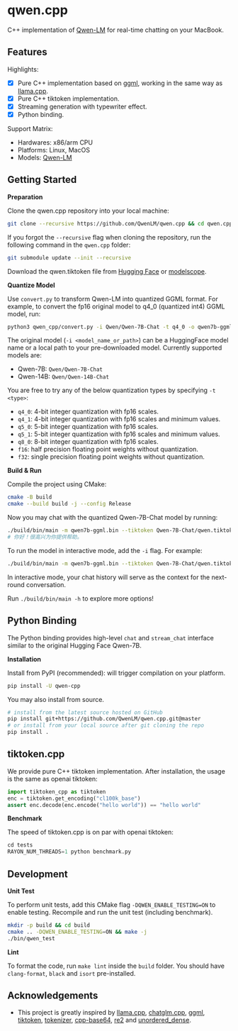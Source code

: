 # qwen.cpp

C++ implementation of [Qwen-LM](https://github.com/QwenLM/Qwen) for real-time chatting on your MacBook.

## Features

Highlights:
* [x] Pure C++ implementation based on [ggml](https://github.com/ggerganov/ggml), working in the same way as [llama.cpp](https://github.com/ggerganov/llama.cpp).
* [x] Pure C++ tiktoken implementation.
* [x] Streaming generation with typewriter effect.
* [x] Python binding.

Support Matrix:
* Hardwares: x86/arm CPU
* Platforms: Linux, MacOS
* Models: [Qwen-LM](https://github.com/QwenLM/Qwen)

## Getting Started

**Preparation**

Clone the qwen.cpp repository into your local machine:
```sh
git clone --recursive https://github.com/QwenLM/qwen.cpp && cd qwen.cpp
```

If you forgot the `--recursive` flag when cloning the repository, run the following command in the `qwen.cpp` folder:
```sh
git submodule update --init --recursive
```

Download the qwen.tiktoken file from [Hugging Face](https://huggingface.co/Qwen/Qwen-7B-Chat/blob/main/qwen.tiktoken) or [modelscope](https://modelscope.cn/models/qwen/Qwen-7B-Chat/files).

**Quantize Model**

Use `convert.py` to transform Qwen-LM into quantized GGML format. For example, to convert the fp16 original model to q4_0 (quantized int4) GGML model, run:
```sh
python3 qwen_cpp/convert.py -i Qwen/Qwen-7B-Chat -t q4_0 -o qwen7b-ggml.bin
```

The original model (`-i <model_name_or_path>`) can be a HuggingFace model name or a local path to your pre-downloaded model. Currently supported models are:
* Qwen-7B: `Qwen/Qwen-7B-Chat`
* Qwen-14B: `Qwen/Qwen-14B-Chat`

You are free to try any of the below quantization types by specifying `-t <type>`:
* `q4_0`: 4-bit integer quantization with fp16 scales.
* `q4_1`: 4-bit integer quantization with fp16 scales and minimum values.
* `q5_0`: 5-bit integer quantization with fp16 scales.
* `q5_1`: 5-bit integer quantization with fp16 scales and minimum values.
* `q8_0`: 8-bit integer quantization with fp16 scales.
* `f16`: half precision floating point weights without quantization.
* `f32`: single precision floating point weights without quantization.

**Build & Run**

Compile the project using CMake:
```sh
cmake -B build
cmake --build build -j --config Release
```

Now you may chat with the quantized Qwen-7B-Chat model by running:
```sh
./build/bin/main -m qwen7b-ggml.bin --tiktoken Qwen-7B-Chat/qwen.tiktoken -p 你好
# 你好！很高兴为你提供帮助。
```

To run the model in interactive mode, add the `-i` flag. For example:
```sh
./build/bin/main -m qwen7b-ggml.bin --tiktoken Qwen-7B-Chat/qwen.tiktoken -i
```
In interactive mode, your chat history will serve as the context for the next-round conversation.

Run `./build/bin/main -h` to explore more options!

## Python Binding

The Python binding provides high-level `chat` and `stream_chat` interface similar to the original Hugging Face Qwen-7B.

**Installation**

Install from PyPI (recommended): will trigger compilation on your platform.
```sh
pip install -U qwen-cpp
```

You may also install from source.
```sh
# install from the latest source hosted on GitHub
pip install git+https://github.com/QwenLM/qwen.cpp.git@master
# or install from your local source after git cloning the repo
pip install .
```

## tiktoken.cpp

We provide pure C++ tiktoken implementation. After installation, the usage is the same as openai tiktoken:
```python
import tiktoken_cpp as tiktoken
enc = tiktoken.get_encoding("cl100k_base")
assert enc.decode(enc.encode("hello world")) == "hello world"
```

**Benchmark**

The speed of tiktoken.cpp is on par with openai tiktoken:
```python
cd tests
RAYON_NUM_THREADS=1 python benchmark.py
```

## Development

**Unit Test**

To perform unit tests, add this CMake flag `-DQWEN_ENABLE_TESTING=ON` to enable testing. Recompile and run the unit test (including benchmark).
```sh
mkdir -p build && cd build
cmake .. -DQWEN_ENABLE_TESTING=ON && make -j
./bin/qwen_test
```

**Lint**

To format the code, run `make lint` inside the `build` folder. You should have `clang-format`, `black` and `isort` pre-installed.

## Acknowledgements

* This project is greatly inspired by [llama.cpp](https://github.com/ggerganov/llama.cpp), [chatglm.cpp](https://github.com/li-plus/chatglm.cpp), [ggml](https://github.com/ggerganov/ggml), [tiktoken](https://github.com/openai/tiktoken), [tokenizer](https://github.com/sewenew/tokenizer), [cpp-base64](https://github.com/ReneNyffenegger/cpp-base64), [re2](https://github.com/google/re2) and [unordered_dense](https://github.com/martinus/unordered_dense).
